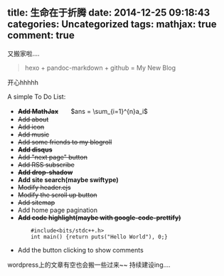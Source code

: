 title: 生命在于折腾
date: 2014-12-25 09:18:43
categories: Uncategorized 
tags: 
mathjax: true
comment: true
---
又搬家啦....		

> hexo + pandoc-markdown + github = My New Blog

开心hhhhh	

A simple To Do List:	
<!--more-->
* ~~**Add MathJax**~~　　$ans = \sum_{i=1}^{n}a_i$		
* ~~Add about~~		
* ~~Add icon~~		
* ~~Add music~~		
* ~~Add some friends to my blogroll~~		
* **~~Add disqus~~**		
* ~~Add "next page" button~~		
* ~~Add RSS subscribe~~		
* **~~Add drop-shadow~~**		
* **Add site search(maybe swiftype)**		
* ~~Modify header.ejs~~		
* ~~Modify the scroll up button~~		
* ~~Add sitemap~~		
* Add home page pagination		
* ~~**Add code highlight(maybe with google-code-prettify)**~~		
	``` 
		#include<bits/stdc++.h>
		int main() {return puts("Hello World"), 0;}
	```		
* Add the button clicking to show comments

wordpress上的文章有空也会搬一些过来~~
持续建设ing....